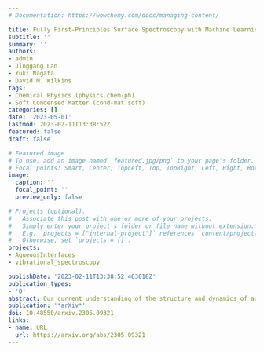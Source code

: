 ```yaml
---
# Documentation: https://wowchemy.com/docs/managing-content/

title: Fully First-Principles Surface Spectroscopy with Machine Learning 
subtitle: ''
summary: ''
authors:
- admin
- Jinggang Lan
- Yuki Nagata
- David M. Wilkins
tags:
- Chemical Physics (physics.chem-ph)
- Soft Condensed Matter (cond-mat.soft)
categories: []
date: '2023-05-01'
lastmod: 2023-02-11T13:38:52Z
featured: false
draft: false

# Featured image
# To use, add an image named `featured.jpg/png` to your page's folder.
# Focal points: Smart, Center, TopLeft, Top, TopRight, Left, Right, BottomLeft, Bottom, BottomRight.
image:
  caption: ''
  focal_point: ''
  preview_only: false

# Projects (optional).
#   Associate this post with one or more of your projects.
#   Simply enter your project's folder or file name without extension.
#   E.g. `projects = ["internal-project"]` references `content/project/deep-learning/index.md`.
#   Otherwise, set `projects = []`.
projects: 
- AqueousInterfaces
- vibrational_spectroscopy

publishDate: '2023-02-11T13:38:52.463018Z'
publication_types:
- '0'
abstract: Our current understanding of the structure and dynamics of aqueous interfaces at the molecular level has grown substantially in the last few decades due to the continuous development of surface-specific spectroscopies, such as vibrational sum-frequency generation (VSFG). Similarly to what happens in other spectroscopies, to extract all of the information encoded in the VSFG spectra we must turn to atomistic simulations. The latter are conventionally based either on empirical force field models, which cannot describe bond breaking and formation or systems with a complex electronic structure, or on ab initio calculations which are difficult to statistically converge due to their computational cost. These limitations ultimately hamper our understanding of aqueous interfaces. In this work, we overcome these constraints by combining two machine learning techniques, namely high-dimensional neural network interatomic potentials and symmetry-adapted Gaussian process regression, to simulate the SFG spectra of the water/air interface with ab initio accuracy. Leveraging a data-driven local decomposition of atomic environments, we develop a simple scheme that allows us to obtain VSFG spectra in agreement with current experiments. Moreover, we identify the main sources of inaccuracy and establish a clear pathway towards the modelling of surface-sensitive spectroscopy of complex interfaces. 
publication: '*arXiv*'
doi: 10.48550/arxiv.2305.09321 
links:
- name: URL
  url: https://arxiv.org/abs/2305.09321
---
```

